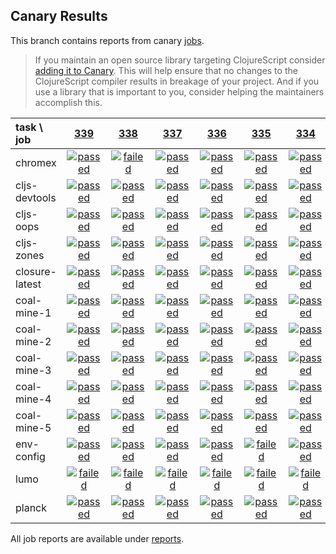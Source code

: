 ## Canary Results

This branch contains reports from canary [jobs](https://github.com/cljs-oss/canary/tree/jobs).

> If you maintain an open source library targeting ClojureScript consider [adding it to Canary](https://github.com/cljs-oss/canary/tree/master#how-to-participate). This will help ensure that no changes to the ClojureScript compiler results in breakage of your project. And if you use a library that is important to you, consider helping the maintainers accomplish this.

[//]: # (begin_overview_table)

| task \ job | <a href="reports/2018/04/05/job-000339-1.10.263-9c1c727" title="job #339 finished on 2018-04-05">339</a> | <a href="reports/2018/04/04/job-000338-1.10.263-9c1c727" title="job #338 finished on 2018-04-04">338</a> | <a href="reports/2018/04/03/job-000337-1.10.263-9c1c727" title="job #337 finished on 2018-04-03">337</a> | <a href="reports/2018/04/02/job-000336-1.10.263-9c1c727" title="job #336 finished on 2018-04-02">336</a> | <a href="reports/2018/04/01/job-000335-1.10.263-9c1c727" title="job #335 finished on 2018-04-01">335</a> | <a href="reports/2018/03/31/job-000334-1.10.263-9c1c727" title="job #334 finished on 2018-03-31">334</a> | <a href="reports/2018/03/30/job-000333-1.10.263-9c1c727" title="job #333 finished on 2018-03-30">333</a> | <a href="reports/2018/03/29/job-000332-1.10.248-574abb6" title="job #332 finished on 2018-03-29">332</a> | <a href="reports/2018/03/28/job-000331-1.10.244-875c42a" title="job #331 finished on 2018-03-28">331</a> | <a href="reports/2018/03/28/job-000330-1.10.244-875c42a" title="job #330 finished on 2018-03-28">330</a> |
| :--- | :---: | :---: | :---: | :---: | :---: | :---: | :---: | :---: | :---: | :---: |
| chromex | <a href="reports/2018/04/05/job-000339-1.10.263-9c1c727#-chromex"><img title="passed" src="http://box.binaryage.com/s-passed.svg"><a> | <a href="reports/2018/04/04/job-000338-1.10.263-9c1c727#-chromex"><img title="failed" src="http://box.binaryage.com/s-failed.svg"><a> | <a href="reports/2018/04/03/job-000337-1.10.263-9c1c727#-chromex"><img title="passed" src="http://box.binaryage.com/s-passed.svg"><a> | <a href="reports/2018/04/02/job-000336-1.10.263-9c1c727#-chromex"><img title="passed" src="http://box.binaryage.com/s-passed.svg"><a> | <a href="reports/2018/04/01/job-000335-1.10.263-9c1c727#-chromex"><img title="passed" src="http://box.binaryage.com/s-passed.svg"><a> | <a href="reports/2018/03/31/job-000334-1.10.263-9c1c727#-chromex"><img title="passed" src="http://box.binaryage.com/s-passed.svg"><a> | <a href="reports/2018/03/30/job-000333-1.10.263-9c1c727#-chromex"><img title="passed" src="http://box.binaryage.com/s-passed.svg"><a> | <a href="reports/2018/03/29/job-000332-1.10.248-574abb6#-chromex"><img title="passed" src="http://box.binaryage.com/s-passed.svg"><a> | <a href="reports/2018/03/28/job-000331-1.10.244-875c42a#-chromex"><img title="passed" src="http://box.binaryage.com/s-passed.svg"><a> | <a href="reports/2018/03/28/job-000330-1.10.244-875c42a#-chromex"><img title="passed" src="http://box.binaryage.com/s-passed.svg"><a> |
| cljs-devtools | <a href="reports/2018/04/05/job-000339-1.10.263-9c1c727#-cljs-devtools"><img title="passed" src="http://box.binaryage.com/s-passed.svg"><a> | <a href="reports/2018/04/04/job-000338-1.10.263-9c1c727#-cljs-devtools"><img title="passed" src="http://box.binaryage.com/s-passed.svg"><a> | <a href="reports/2018/04/03/job-000337-1.10.263-9c1c727#-cljs-devtools"><img title="passed" src="http://box.binaryage.com/s-passed.svg"><a> | <a href="reports/2018/04/02/job-000336-1.10.263-9c1c727#-cljs-devtools"><img title="passed" src="http://box.binaryage.com/s-passed.svg"><a> | <a href="reports/2018/04/01/job-000335-1.10.263-9c1c727#-cljs-devtools"><img title="passed" src="http://box.binaryage.com/s-passed.svg"><a> | <a href="reports/2018/03/31/job-000334-1.10.263-9c1c727#-cljs-devtools"><img title="passed" src="http://box.binaryage.com/s-passed.svg"><a> | <a href="reports/2018/03/30/job-000333-1.10.263-9c1c727#-cljs-devtools"><img title="passed" src="http://box.binaryage.com/s-passed.svg"><a> | <a href="reports/2018/03/29/job-000332-1.10.248-574abb6#-cljs-devtools"><img title="passed" src="http://box.binaryage.com/s-passed.svg"><a> | <a href="reports/2018/03/28/job-000331-1.10.244-875c42a#-cljs-devtools"><img title="passed" src="http://box.binaryage.com/s-passed.svg"><a> | <a href="reports/2018/03/28/job-000330-1.10.244-875c42a#-cljs-devtools"><img title="passed" src="http://box.binaryage.com/s-passed.svg"><a> |
| cljs-oops | <a href="reports/2018/04/05/job-000339-1.10.263-9c1c727#-cljs-oops"><img title="passed" src="http://box.binaryage.com/s-passed.svg"><a> | <a href="reports/2018/04/04/job-000338-1.10.263-9c1c727#-cljs-oops"><img title="passed" src="http://box.binaryage.com/s-passed.svg"><a> | <a href="reports/2018/04/03/job-000337-1.10.263-9c1c727#-cljs-oops"><img title="passed" src="http://box.binaryage.com/s-passed.svg"><a> | <a href="reports/2018/04/02/job-000336-1.10.263-9c1c727#-cljs-oops"><img title="passed" src="http://box.binaryage.com/s-passed.svg"><a> | <a href="reports/2018/04/01/job-000335-1.10.263-9c1c727#-cljs-oops"><img title="passed" src="http://box.binaryage.com/s-passed.svg"><a> | <a href="reports/2018/03/31/job-000334-1.10.263-9c1c727#-cljs-oops"><img title="passed" src="http://box.binaryage.com/s-passed.svg"><a> | <a href="reports/2018/03/30/job-000333-1.10.263-9c1c727#-cljs-oops"><img title="passed" src="http://box.binaryage.com/s-passed.svg"><a> | <a href="reports/2018/03/29/job-000332-1.10.248-574abb6#-cljs-oops"><img title="passed" src="http://box.binaryage.com/s-passed.svg"><a> | <a href="reports/2018/03/28/job-000331-1.10.244-875c42a#-cljs-oops"><img title="passed" src="http://box.binaryage.com/s-passed.svg"><a> | <a href="reports/2018/03/28/job-000330-1.10.244-875c42a#-cljs-oops"><img title="passed" src="http://box.binaryage.com/s-passed.svg"><a> |
| cljs-zones | <a href="reports/2018/04/05/job-000339-1.10.263-9c1c727#-cljs-zones"><img title="passed" src="http://box.binaryage.com/s-passed.svg"><a> | <a href="reports/2018/04/04/job-000338-1.10.263-9c1c727#-cljs-zones"><img title="passed" src="http://box.binaryage.com/s-passed.svg"><a> | <a href="reports/2018/04/03/job-000337-1.10.263-9c1c727#-cljs-zones"><img title="passed" src="http://box.binaryage.com/s-passed.svg"><a> | <a href="reports/2018/04/02/job-000336-1.10.263-9c1c727#-cljs-zones"><img title="passed" src="http://box.binaryage.com/s-passed.svg"><a> | <a href="reports/2018/04/01/job-000335-1.10.263-9c1c727#-cljs-zones"><img title="passed" src="http://box.binaryage.com/s-passed.svg"><a> | <a href="reports/2018/03/31/job-000334-1.10.263-9c1c727#-cljs-zones"><img title="passed" src="http://box.binaryage.com/s-passed.svg"><a> | <a href="reports/2018/03/30/job-000333-1.10.263-9c1c727#-cljs-zones"><img title="passed" src="http://box.binaryage.com/s-passed.svg"><a> | <a href="reports/2018/03/29/job-000332-1.10.248-574abb6#-cljs-zones"><img title="passed" src="http://box.binaryage.com/s-passed.svg"><a> | <a href="reports/2018/03/28/job-000331-1.10.244-875c42a#-cljs-zones"><img title="passed" src="http://box.binaryage.com/s-passed.svg"><a> | <a href="reports/2018/03/28/job-000330-1.10.244-875c42a#-cljs-zones"><img title="passed" src="http://box.binaryage.com/s-passed.svg"><a> |
| closure-latest | <a href="reports/2018/04/05/job-000339-1.10.263-9c1c727#-closure-latest"><img title="passed" src="http://box.binaryage.com/s-passed.svg"><a> | <a href="reports/2018/04/04/job-000338-1.10.263-9c1c727#-closure-latest"><img title="passed" src="http://box.binaryage.com/s-passed.svg"><a> | <a href="reports/2018/04/03/job-000337-1.10.263-9c1c727#-closure-latest"><img title="passed" src="http://box.binaryage.com/s-passed.svg"><a> | <a href="reports/2018/04/02/job-000336-1.10.263-9c1c727#-closure-latest"><img title="passed" src="http://box.binaryage.com/s-passed.svg"><a> | <a href="reports/2018/04/01/job-000335-1.10.263-9c1c727#-closure-latest"><img title="passed" src="http://box.binaryage.com/s-passed.svg"><a> | <a href="reports/2018/03/31/job-000334-1.10.263-9c1c727#-closure-latest"><img title="passed" src="http://box.binaryage.com/s-passed.svg"><a> | <a href="reports/2018/03/30/job-000333-1.10.263-9c1c727#-closure-latest"><img title="passed" src="http://box.binaryage.com/s-passed.svg"><a> | <a href="reports/2018/03/29/job-000332-1.10.248-574abb6#-closure-latest"><img title="passed" src="http://box.binaryage.com/s-passed.svg"><a> | <a href="reports/2018/03/28/job-000331-1.10.244-875c42a#-closure-latest"><img title="passed" src="http://box.binaryage.com/s-passed.svg"><a> | <a href="reports/2018/03/28/job-000330-1.10.244-875c42a#-closure-latest"><img title="passed" src="http://box.binaryage.com/s-passed.svg"><a> |
| coal-mine-1 | <a href="reports/2018/04/05/job-000339-1.10.263-9c1c727#-coal-mine-1"><img title="passed" src="http://box.binaryage.com/s-passed.svg"><a> | <a href="reports/2018/04/04/job-000338-1.10.263-9c1c727#-coal-mine-1"><img title="passed" src="http://box.binaryage.com/s-passed.svg"><a> | <a href="reports/2018/04/03/job-000337-1.10.263-9c1c727#-coal-mine-1"><img title="passed" src="http://box.binaryage.com/s-passed.svg"><a> | <a href="reports/2018/04/02/job-000336-1.10.263-9c1c727#-coal-mine-1"><img title="passed" src="http://box.binaryage.com/s-passed.svg"><a> | <a href="reports/2018/04/01/job-000335-1.10.263-9c1c727#-coal-mine-1"><img title="passed" src="http://box.binaryage.com/s-passed.svg"><a> | <a href="reports/2018/03/31/job-000334-1.10.263-9c1c727#-coal-mine-1"><img title="passed" src="http://box.binaryage.com/s-passed.svg"><a> | <a href="reports/2018/03/30/job-000333-1.10.263-9c1c727#-coal-mine-1"><img title="passed" src="http://box.binaryage.com/s-passed.svg"><a> | <a href="reports/2018/03/29/job-000332-1.10.248-574abb6#-coal-mine-1"><img title="passed" src="http://box.binaryage.com/s-passed.svg"><a> | <a href="reports/2018/03/28/job-000331-1.10.244-875c42a#-coal-mine-1"><img title="passed" src="http://box.binaryage.com/s-passed.svg"><a> | <a href="reports/2018/03/28/job-000330-1.10.244-875c42a#-coal-mine-1"><img title="passed" src="http://box.binaryage.com/s-passed.svg"><a> |
| coal-mine-2 | <a href="reports/2018/04/05/job-000339-1.10.263-9c1c727#-coal-mine-2"><img title="passed" src="http://box.binaryage.com/s-passed.svg"><a> | <a href="reports/2018/04/04/job-000338-1.10.263-9c1c727#-coal-mine-2"><img title="passed" src="http://box.binaryage.com/s-passed.svg"><a> | <a href="reports/2018/04/03/job-000337-1.10.263-9c1c727#-coal-mine-2"><img title="passed" src="http://box.binaryage.com/s-passed.svg"><a> | <a href="reports/2018/04/02/job-000336-1.10.263-9c1c727#-coal-mine-2"><img title="passed" src="http://box.binaryage.com/s-passed.svg"><a> | <a href="reports/2018/04/01/job-000335-1.10.263-9c1c727#-coal-mine-2"><img title="passed" src="http://box.binaryage.com/s-passed.svg"><a> | <a href="reports/2018/03/31/job-000334-1.10.263-9c1c727#-coal-mine-2"><img title="passed" src="http://box.binaryage.com/s-passed.svg"><a> | <a href="reports/2018/03/30/job-000333-1.10.263-9c1c727#-coal-mine-2"><img title="passed" src="http://box.binaryage.com/s-passed.svg"><a> | <a href="reports/2018/03/29/job-000332-1.10.248-574abb6#-coal-mine-2"><img title="passed" src="http://box.binaryage.com/s-passed.svg"><a> | <a href="reports/2018/03/28/job-000331-1.10.244-875c42a#-coal-mine-2"><img title="passed" src="http://box.binaryage.com/s-passed.svg"><a> | <a href="reports/2018/03/28/job-000330-1.10.244-875c42a#-coal-mine-2"><img title="passed" src="http://box.binaryage.com/s-passed.svg"><a> |
| coal-mine-3 | <a href="reports/2018/04/05/job-000339-1.10.263-9c1c727#-coal-mine-3"><img title="passed" src="http://box.binaryage.com/s-passed.svg"><a> | <a href="reports/2018/04/04/job-000338-1.10.263-9c1c727#-coal-mine-3"><img title="passed" src="http://box.binaryage.com/s-passed.svg"><a> | <a href="reports/2018/04/03/job-000337-1.10.263-9c1c727#-coal-mine-3"><img title="passed" src="http://box.binaryage.com/s-passed.svg"><a> | <a href="reports/2018/04/02/job-000336-1.10.263-9c1c727#-coal-mine-3"><img title="passed" src="http://box.binaryage.com/s-passed.svg"><a> | <a href="reports/2018/04/01/job-000335-1.10.263-9c1c727#-coal-mine-3"><img title="passed" src="http://box.binaryage.com/s-passed.svg"><a> | <a href="reports/2018/03/31/job-000334-1.10.263-9c1c727#-coal-mine-3"><img title="passed" src="http://box.binaryage.com/s-passed.svg"><a> | <a href="reports/2018/03/30/job-000333-1.10.263-9c1c727#-coal-mine-3"><img title="passed" src="http://box.binaryage.com/s-passed.svg"><a> | <a href="reports/2018/03/29/job-000332-1.10.248-574abb6#-coal-mine-3"><img title="passed" src="http://box.binaryage.com/s-passed.svg"><a> | <a href="reports/2018/03/28/job-000331-1.10.244-875c42a#-coal-mine-3"><img title="passed" src="http://box.binaryage.com/s-passed.svg"><a> | <a href="reports/2018/03/28/job-000330-1.10.244-875c42a#-coal-mine-3"><img title="passed" src="http://box.binaryage.com/s-passed.svg"><a> |
| coal-mine-4 | <a href="reports/2018/04/05/job-000339-1.10.263-9c1c727#-coal-mine-4"><img title="passed" src="http://box.binaryage.com/s-passed.svg"><a> | <a href="reports/2018/04/04/job-000338-1.10.263-9c1c727#-coal-mine-4"><img title="passed" src="http://box.binaryage.com/s-passed.svg"><a> | <a href="reports/2018/04/03/job-000337-1.10.263-9c1c727#-coal-mine-4"><img title="passed" src="http://box.binaryage.com/s-passed.svg"><a> | <a href="reports/2018/04/02/job-000336-1.10.263-9c1c727#-coal-mine-4"><img title="passed" src="http://box.binaryage.com/s-passed.svg"><a> | <a href="reports/2018/04/01/job-000335-1.10.263-9c1c727#-coal-mine-4"><img title="passed" src="http://box.binaryage.com/s-passed.svg"><a> | <a href="reports/2018/03/31/job-000334-1.10.263-9c1c727#-coal-mine-4"><img title="passed" src="http://box.binaryage.com/s-passed.svg"><a> | <a href="reports/2018/03/30/job-000333-1.10.263-9c1c727#-coal-mine-4"><img title="passed" src="http://box.binaryage.com/s-passed.svg"><a> | <a href="reports/2018/03/29/job-000332-1.10.248-574abb6#-coal-mine-4"><img title="passed" src="http://box.binaryage.com/s-passed.svg"><a> | <a href="reports/2018/03/28/job-000331-1.10.244-875c42a#-coal-mine-4"><img title="passed" src="http://box.binaryage.com/s-passed.svg"><a> | <a href="reports/2018/03/28/job-000330-1.10.244-875c42a#-coal-mine-4"><img title="passed" src="http://box.binaryage.com/s-passed.svg"><a> |
| coal-mine-5 | <a href="reports/2018/04/05/job-000339-1.10.263-9c1c727#-coal-mine-5"><img title="passed" src="http://box.binaryage.com/s-passed.svg"><a> | <a href="reports/2018/04/04/job-000338-1.10.263-9c1c727#-coal-mine-5"><img title="passed" src="http://box.binaryage.com/s-passed.svg"><a> | <a href="reports/2018/04/03/job-000337-1.10.263-9c1c727#-coal-mine-5"><img title="passed" src="http://box.binaryage.com/s-passed.svg"><a> | <a href="reports/2018/04/02/job-000336-1.10.263-9c1c727#-coal-mine-5"><img title="passed" src="http://box.binaryage.com/s-passed.svg"><a> | <a href="reports/2018/04/01/job-000335-1.10.263-9c1c727#-coal-mine-5"><img title="passed" src="http://box.binaryage.com/s-passed.svg"><a> | <a href="reports/2018/03/31/job-000334-1.10.263-9c1c727#-coal-mine-5"><img title="passed" src="http://box.binaryage.com/s-passed.svg"><a> | <a href="reports/2018/03/30/job-000333-1.10.263-9c1c727#-coal-mine-5"><img title="passed" src="http://box.binaryage.com/s-passed.svg"><a> | <a href="reports/2018/03/29/job-000332-1.10.248-574abb6#-coal-mine-5"><img title="passed" src="http://box.binaryage.com/s-passed.svg"><a> | <a href="reports/2018/03/28/job-000331-1.10.244-875c42a#-coal-mine-5"><img title="passed" src="http://box.binaryage.com/s-passed.svg"><a> | <a href="reports/2018/03/28/job-000330-1.10.244-875c42a#-coal-mine-5"><img title="passed" src="http://box.binaryage.com/s-passed.svg"><a> |
| env-config | <a href="reports/2018/04/05/job-000339-1.10.263-9c1c727#-env-config"><img title="passed" src="http://box.binaryage.com/s-passed.svg"><a> | <a href="reports/2018/04/04/job-000338-1.10.263-9c1c727#-env-config"><img title="passed" src="http://box.binaryage.com/s-passed.svg"><a> | <a href="reports/2018/04/03/job-000337-1.10.263-9c1c727#-env-config"><img title="passed" src="http://box.binaryage.com/s-passed.svg"><a> | <a href="reports/2018/04/02/job-000336-1.10.263-9c1c727#-env-config"><img title="passed" src="http://box.binaryage.com/s-passed.svg"><a> | <a href="reports/2018/04/01/job-000335-1.10.263-9c1c727#-env-config"><img title="failed" src="http://box.binaryage.com/s-failed.svg"><a> | <a href="reports/2018/03/31/job-000334-1.10.263-9c1c727#-env-config"><img title="passed" src="http://box.binaryage.com/s-passed.svg"><a> | <a href="reports/2018/03/30/job-000333-1.10.263-9c1c727#-env-config"><img title="passed" src="http://box.binaryage.com/s-passed.svg"><a> | <a href="reports/2018/03/29/job-000332-1.10.248-574abb6#-env-config"><img title="passed" src="http://box.binaryage.com/s-passed.svg"><a> | <a href="reports/2018/03/28/job-000331-1.10.244-875c42a#-env-config"><img title="passed" src="http://box.binaryage.com/s-passed.svg"><a> | <a href="reports/2018/03/28/job-000330-1.10.244-875c42a#-env-config"><img title="passed" src="http://box.binaryage.com/s-passed.svg"><a> |
| lumo | <a href="reports/2018/04/05/job-000339-1.10.263-9c1c727#-lumo"><img title="failed" src="http://box.binaryage.com/s-failed.svg"><a> | <a href="reports/2018/04/04/job-000338-1.10.263-9c1c727#-lumo"><img title="failed" src="http://box.binaryage.com/s-failed.svg"><a> | <a href="reports/2018/04/03/job-000337-1.10.263-9c1c727#-lumo"><img title="failed" src="http://box.binaryage.com/s-failed.svg"><a> | <a href="reports/2018/04/02/job-000336-1.10.263-9c1c727#-lumo"><img title="failed" src="http://box.binaryage.com/s-failed.svg"><a> | <a href="reports/2018/04/01/job-000335-1.10.263-9c1c727#-lumo"><img title="failed" src="http://box.binaryage.com/s-failed.svg"><a> | <a href="reports/2018/03/31/job-000334-1.10.263-9c1c727#-lumo"><img title="failed" src="http://box.binaryage.com/s-failed.svg"><a> | <a href="reports/2018/03/30/job-000333-1.10.263-9c1c727#-lumo"><img title="unknown" src="http://box.binaryage.com/s-unknown.svg"><a> | <a href="reports/2018/03/29/job-000332-1.10.248-574abb6#-lumo"><img title="unknown" src="http://box.binaryage.com/s-unknown.svg"><a> | <a href="reports/2018/03/28/job-000331-1.10.244-875c42a#-lumo"><img title="failed" src="http://box.binaryage.com/s-failed.svg"><a> | <a href="reports/2018/03/28/job-000330-1.10.244-875c42a#-lumo"><img title="failed" src="http://box.binaryage.com/s-failed.svg"><a> |
| planck | <a href="reports/2018/04/05/job-000339-1.10.263-9c1c727#-planck"><img title="passed" src="http://box.binaryage.com/s-passed.svg"><a> | <a href="reports/2018/04/04/job-000338-1.10.263-9c1c727#-planck"><img title="passed" src="http://box.binaryage.com/s-passed.svg"><a> | <a href="reports/2018/04/03/job-000337-1.10.263-9c1c727#-planck"><img title="passed" src="http://box.binaryage.com/s-passed.svg"><a> | <a href="reports/2018/04/02/job-000336-1.10.263-9c1c727#-planck"><img title="passed" src="http://box.binaryage.com/s-passed.svg"><a> | <a href="reports/2018/04/01/job-000335-1.10.263-9c1c727#-planck"><img title="passed" src="http://box.binaryage.com/s-passed.svg"><a> | <a href="reports/2018/03/31/job-000334-1.10.263-9c1c727#-planck"><img title="passed" src="http://box.binaryage.com/s-passed.svg"><a> | <a href="reports/2018/03/30/job-000333-1.10.263-9c1c727#-planck"><img title="passed" src="http://box.binaryage.com/s-passed.svg"><a> | <a href="reports/2018/03/29/job-000332-1.10.248-574abb6#-planck"><img title="passed" src="http://box.binaryage.com/s-passed.svg"><a> | <a href="reports/2018/03/28/job-000331-1.10.244-875c42a#-planck"><img title="passed" src="http://box.binaryage.com/s-passed.svg"><a> | <a href="reports/2018/03/28/job-000330-1.10.244-875c42a#-planck"><img title="passed" src="http://box.binaryage.com/s-passed.svg"><a> |

[//]: # (end_overview_table)

All job reports are available under [reports](reports).
